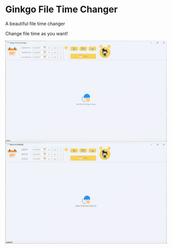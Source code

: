 # Ginkgo File Time Changer
A beautiful file time changer

Change file time as you want!

![image info](./Screenshot/en.jpg)
![image info](./Screenshot/zh.jpg)